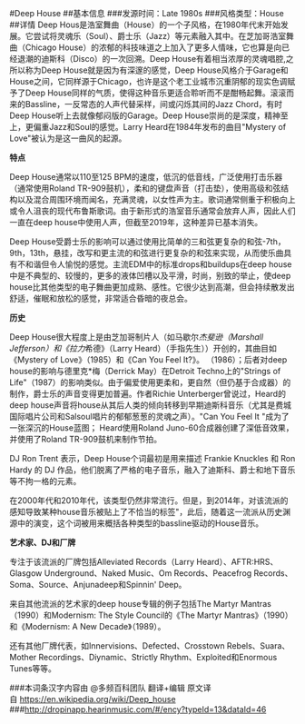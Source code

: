 #Deep House
##基本信息
###发源时间：Late 1980s
###风格类型：House
##详情
Deep
Hous是浩室舞曲（House）的一个子风格，在1980年代末开始发展。它尝试将灵魂乐（Soul）、爵士乐（Jazz）等元素融入其中。在芝加哥浩室舞曲（Chicago
House）的浓郁的科技味道之上加入了更多人情味，它也算是向已经退潮的迪斯科（Disco）的一次回溯。Deep
House有着相当浓厚的灵魂唱腔,之所以称为Deep House就是因为有深邃的感觉，Deep
House风格介于Garage和House之间，它同样源于Chicago，也许是这个老工业城市沉重阴郁的现实色调赋予了Deep
House同样的气质，使得这种音乐更适合聆听而不是酣畅起舞。滚滚而来的Bassline，一反常态的人声代替采样，间或闪烁其间的Jazz
Chord，有时Deep House听上去就像郁闷版的Garage。Deep House崇尚的是深度，精神至上，更偏重Jazz和Soul的感觉。Larry
Heard在1984年发布的曲目"Mystery of Love"被认为是这一曲风的起源。



**特点**

Deep House通常以110至125 BPM的速度，低沉的低音线，广泛使用打击乐器（通常使用Roland
TR-909鼓机），柔和的键盘声音（打击垫），使用高级和弦结构以及混合周围环境而闻名，充满灵魂，以女性声为主。歌词通常侧重于积极向上或令人沮丧的现代布鲁斯歌词。由于新形式的浩室音乐通常会放弃人声，因此人们一直在deep
house中使用人声，但截至2019年，这种差异已基本​消失。



Deep
House受爵士乐的影响可以通过使用比简单的三和弦更复杂的和弦-7th，9th，13th，悬挂，改写和更主流的和弦进行更复杂的和弦来实现，从而使乐曲具有不和谐但令人愉悦的感觉。主流EDM中的标准drops和buildups在deep
house中是不典型的、较慢的，更多的液体凹槽以及平滑，时尚，别致的举止，使deep
house比其他类型的电子舞曲更加成熟、感性。它很少达到高潮，但会持续散发出舒适，催眠和放松的感觉，非常适合昏暗的夜总会。



**历史**

Deep House很大程度上是由芝加哥制片人（如马歇尔*杰斐逊（Marshall Jefferson）和《拉力*希德》（Larry
Heard）（手指先生））开创的，其曲目如《Mystery of Love》（1985）和《Can You Feel It?》。
（1986）；后者对deep house的影响与德里克*梅（Derrick May）在Detroit Techno上的"Strings of
Life"（1987）的影响类似。由于偏爱使用更柔和，更自然（但仍基于合成器）的制作，爵士乐的声音变得更加普遍。作者Richie
Unterberger曾说过，Heard的deep
house声音将house从其后人类的倾向转移到早期迪斯科音乐（尤其是费城国际唱片公司和Salsoul唱片的郁郁葱葱的灵魂之声）。"Can You Feel
It "成为了一张深沉的House蓝图； Heard使用Roland Juno-60合成器创建了深低音效果，并使用了Roland
TR-909鼓机来制作节拍。



DJ Ron Trent 表示，Deep House个词最初是用来描述 Frankie Knuckles 和 Ron Hardy 的 DJ
作品，他们脱离了严格的电子音乐，融入了迪斯科、爵士和地下音乐等不拘一格的元素。



在2000年代和2010年代，该类型仍然非常流行。但是，到2014年，对该流派的感知导致某种house音乐被贴上了不恰当的标签"，此后，随着这一流派从历史渊源中的演变，这个词被用来概括各种类型的bassline驱动的House音乐。



**艺术家、DJ和厂牌**

专注于该流派的厂牌包括Alleviated Records（Larry Heard）、AFTR:HRS、Glasgow Underground、Naked
Music、Om Records、Peacefrog Records、Soma、Source、Anjunadeep和Spinnin' Deep。



来自其他流派的艺术家的deep house专辑的例子包括The Martyr Mantras（1990）和Modernism: The Style
Council的《The Martyr Mantras》（1990）和《Modernism: A New Decade》（1989）。



还有其他厂牌代表，如Innervisions、Defected、Crosstown Rebels、Suara、Mother
Recordings、Diynamic、Strictly Rhythm、Exploited和Enormous Tunes等等。

###本词条汉字内容由 @多频百科团队 翻译+编辑
原文译自 https://en.wikipedia.org/wiki/Deep_house
###http://dropinapp.hearinmusic.com/#/ency?typeId=13&dataId=46
